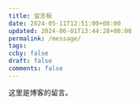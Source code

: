 ```yaml
---
title: 留言板
date: 2024-05-11T12:51:00+08:00
updated: 2024-06-01T13:44:28+08:00
permalink: /message/
tags:
ccby: false
draft: false
comments: false
---
```

这里是博客的留言。
